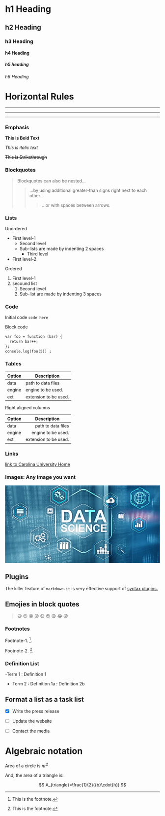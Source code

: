 # h1 Heading 
## h2 Heading
### h3 Heading
#### h4 Heading
##### h5 heading
###### h6 Heading


# Horizontal Rules
----------
----------
----------

### Emphasis


**This is Bold Text**

*This is italic text*

~~This is Strikethrough~~



### Blockquotes
>Blockquotes can also be nested...
  >> ...by using additional greater-than signs right next to each other...
  >>>...or with spaces between arrows.


### Lists
Unordered

- First level-1
  - Second level
  - Sub-lists are made by indenting 2 spaces
    - Third level
- First level-2


Ordered

1. First level-1
2. secound list
    1. Second level
    2. Sub-list are made by indenting 3 spaces



### Code
Initial code 
`code here `

Block code

```
var foo = function (bar) {
  return bar++;
};
console.log(foo(5)) ; 
```


### Tables

|Option |Description
|-------|-----------
|data   |path to data files
|engine |engine to be used.
|ext     |extension to be used.

Right aligned columns


|Option |Description
|-------|-----------
|data   | <div style="text-align: right"> path to data files </div> 
|engine | <div style="text-align: right"> engine to be used. </div> 
|ext    | <div style="text-align: right"> extension to be used. </div> 



### Links
[link to Carolina University Home](https://carolinau.edu/)

### Images: Any image you want
![Alternative Text](./test.jpg)


## Plugins
The killer feature of `markdown-it` is very effective support of
[syntax plugins.](https://www.npmjs.com/search?q=keywords:markdown-it-plugin)



## Emojies in block quotes

>:smiley:  :wink: :stuck_out_tongue:
>:angry:   :anguished:  :hushed:
>:weary:    :joy:    :rage:

### Footnotes
Footnote-1. [^first].
[^first]: This is the footnote.

Footnote-2. [^second].
[^second]: This is the footnote.


### Definition List

-Term 1 
  : Definition 1 
- Term 2
:  Definition 1a
: Definition 2b


## Format a list as a task list
- [x] Write the press release
- [ ] Update the website
- [ ] Contact the media


# Algebraic notation

Area of a circle is $\pi r^2$

And, the area of a triangle is:

$$
A_{triangle}=\frac{1}{2}({b}\cdot{h})
$$